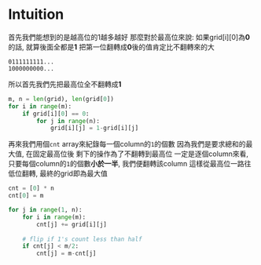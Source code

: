 # Intuition

首先我們能想到的是越高位的1越多越好
那麼對於最高位來說:
如果grid[i][0]為**0**的話, 就算後面全都是**1**
把第一位翻轉成**0**後的值肯定比不翻轉來的大

```
0111111111...
1000000000...
```

所以首先我們先把最高位全不翻轉成**1**

```py
m, n = len(grid), len(grid[0])
for i in range(m):
    if grid[i][0] == 0:
        for j in range(n):
            grid[i][j] = 1-grid[i][j]
```

再來我們用個`cnt` array來紀錄每一個column的`1`的個數
因為我們是要求總和的最大值, 在固定最高位後
剩下的操作為了不翻轉到最高位
一定是逐個column來看, 只要每個column的`1`的個數**小於一半**, 我們便翻轉該column
這樣從最高位一路往低位翻轉, 最終的grid即為最大值

```py
cnt = [0] * n
cnt[0] = m

for j in range(1, n):
    for i in range(m):
        cnt[j] += grid[i][j]
    
    # flip if 1's count less than half
    if cnt[j] < m/2:
        cnt[j] = m-cnt[j]
```